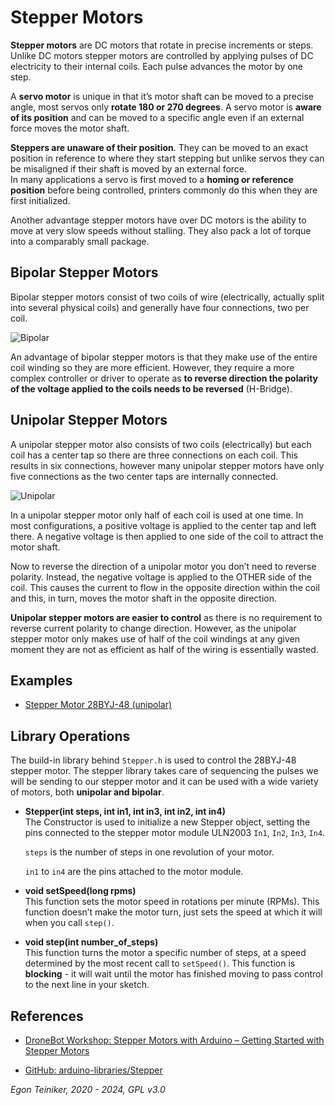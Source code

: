 # Stepper Motors

**Stepper motors** are DC motors that rotate in precise increments or steps. 
Unlike DC motors stepper motors are controlled by applying pulses of DC electricity to their internal coils. Each pulse advances the motor by one step.

A **servo motor** is unique in that it’s motor shaft can be moved to a precise angle, most servos only **rotate 180 or 270 degrees**.
A servo motor is **aware of its position** and can be moved to a specific angle even if an external force moves the motor shaft.

**Steppers are unaware of their position**.  They can be moved to an exact position in reference to where they start stepping but unlike servos they can be misaligned if their shaft is moved by an external force.  
In many applications a servo is first moved to a **homing or reference position** before being controlled, printers commonly do this when they are first initialized.

Another advantage stepper motors have over DC motors is the ability to move at very slow speeds without stalling.
They also pack a lot of torque into a comparably small package.


## Bipolar Stepper Motors
Bipolar stepper motors consist of two coils of wire (electrically, actually split into several physical coils) and generally have four connections, two per coil.  

![Bipolar](figures/Bipolar.png)

An advantage of bipolar stepper motors is that they make use of the entire coil winding so they are more efficient.  However, they require a more complex controller or driver to operate as **to reverse direction the polarity of the voltage applied to the coils needs to be reversed** (H-Bridge).


## Unipolar Stepper Motors
A unipolar stepper motor also consists of two coils (electrically) but each coil has a center tap so there are three connections on each coil.  This results in six connections, however many unipolar stepper motors have only five connections as the two center taps are internally connected.

![Unipolar](figures/Unipolar.png)

In a unipolar stepper motor only half of each coil is used at one time. In most configurations, a positive voltage is applied to the center tap and left there. A negative voltage is then applied to one side of the coil to attract the motor shaft.

Now to reverse the direction of a unipolar motor you don’t need to reverse polarity. Instead, the negative voltage is applied to the OTHER side of the coil. This causes the current to flow in the opposite direction within the coil and this, in turn, moves the motor shaft in the opposite direction.

**Unipolar stepper motors are easier to control** as there is no requirement to reverse current polarity to change direction. However, as the unipolar stepper motor only makes use of half of the coil windings at any given moment they are not as efficient as half of the wiring is essentially wasted.


## Examples

* [Stepper Motor 28BYJ-48 (unipolar)](stepper-28BYJ-48)


## Library Operations 

The build-in library behind `Stepper.h` is used to control the 28BYJ-48 stepper motor.
The stepper library takes care of sequencing the pulses we will be sending to our stepper motor and it can be used with a wide variety of motors, both **unipolar and bipolar**.

* **Stepper(int steps, int in1, int in3, int in2, int in4)**\
    The Constructor is used to initialize a new Stepper object, setting the 
    pins connected to the stepper motor module ULN2003 `In1`, `In2`, `In3`, `In4`.

    `steps` is the number of steps in one revolution of your motor. 
     
    `in1` to `in4` are the pins attached to the motor module.

* **void setSpeed(long rpms)**\
    This function sets the motor speed in rotations per minute (RPMs). This function doesn’t make the motor turn, just sets the speed at which it will when you call `step()`.

* **void step(int number_of_steps)**\
    This function turns the motor a specific number of steps, at a speed determined by the most recent call to `setSpeed()`. This function is **blocking** - it will wait until the motor has finished moving to pass control to the next line in your sketch. 


## References

* [DroneBot Workshop: Stepper Motors with Arduino – Getting Started with Stepper Motors](https://dronebotworkshop.com/stepper-motors-with-arduino/)

* [GitHub: arduino-libraries/Stepper](https://github.com/arduino-libraries/Stepper)


*Egon Teiniker, 2020 - 2024, GPL v3.0*
